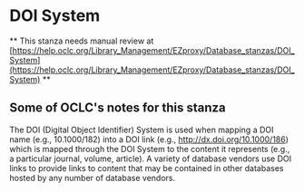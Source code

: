 # DOI System
** This stanza needs manual review at [https://help.oclc.org/Library_Management/EZproxy/Database_stanzas/DOI_System](https://help.oclc.org/Library_Management/EZproxy/Database_stanzas/DOI_System) **

## Some of OCLC's notes for this stanza

The DOI (Digital Object Identifier) System is used when mapping a DOI name (e.g., 10.1000/182) into a DOI link (e.g., http://dx.doi.org/10.1000/186) which is mapped through the DOI System to the content it represents (e.g., a particular journal, volume, article). A variety of database vendors use DOI links to provide links to content that may be contained in other databases hosted by any number of database vendors.

&nbsp;
